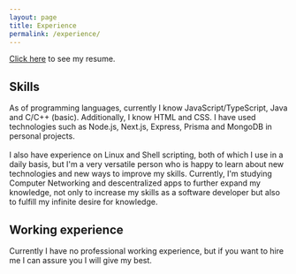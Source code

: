 ```yaml
---
layout: page
title: Experience
permalink: /experience/
---
```


[Click here](/resources/Resume%20-%20Isaac%20Nonato.pdf) to see my resume.

## Skills

As of programming languages, currently I know JavaScript/TypeScript, Java and C/C++ (basic). Additionally, I know HTML and CSS. I have used technologies such as Node.js, Next.js, Express, Prisma and MongoDB in personal projects. <br> <br>
I also have experience on Linux and Shell scripting, both of which I use in a daily basis, but I'm a very versatile person who is happy to learn about new technologies and new ways to improve my skills. Currently, I'm studying Computer Networking and descentralized apps to further expand my knowledge, not only to increase my skills as a software developer but also to fulfill my infinite desire for knowledge. <br>

## Working experience

Currently I have no professional working experience, but if you want to hire me I can assure you I will give my best.
